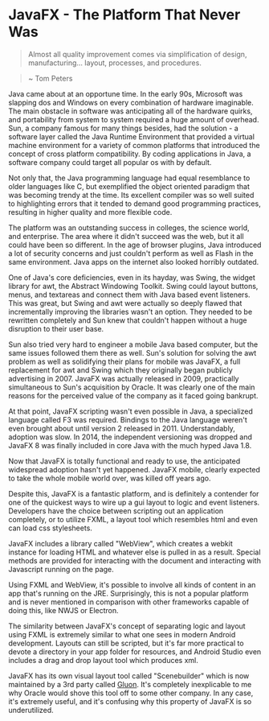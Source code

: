 # JavaFX - The Platform That Never Was

> Almost all quality improvement comes via simplification of design, manufacturing... layout, processes, and procedures.

> ~ Tom Peters

Java came about at an opportune time. In the early 90s, Microsoft was slapping dos and Windows on every combination of hardware imaginable. The main obstacle in software was anticipating all of the hardware quirks, and portability from system to system required a huge amount of overhead. Sun, a company famous for many things besides, had the solution - a software layer called the Java Runtime Environment that provided a virtual machine environment for a variety of common platforms that introduced the concept of cross platform compatibility. By coding applications in Java, a software company could target all popular os with by default.

Not only that, the Java programming language had equal resemblance to older languages like C, but exemplified the object oriented paradigm that was becoming trendy at the time. Its excellent compiler was so well suited to highlighting errors that it tended to demand good programming practices, resulting in higher quality and more flexible code.

The platform was an outstanding success in colleges, the science world, and enterprise. The area where it didn't succeed was the web, but it all could have been so different. In the age of browser plugins, Java introduced a lot of security concerns and just couldn't perform as well as Flash in the same environment. Java apps on the internet also looked horribly outdated.

One of Java's core deficiencies, even in its hayday, was Swing, the widget library for awt, the Abstract Windowing Toolkit. Swing could layout buttons, menus, and textareas and connect them with Java based event listeners. This was great, but Swing and awt were actually so deeply flawed that incrementally improving the libraries wasn't an option. They needed to be rewritten completely and Sun knew that couldn't happen without a huge disruption to their user base. 

Sun also tried very hard to engineer a mobile Java based computer, but the same issues followed them there as well. Sun's solution for solving the awt problem as well as solidifying their plans for mobile was JavaFX, a full replacement for awt and Swing which they originally began publicly advertising in 2007. JavaFX was actually released in 2009, practically simultaneous to Sun's acquisition by Oracle. It was clearly one of the main reasons for the perceived value of the company as it faced going bankrupt.

At that point, JavaFX scripting wasn't even possible in Java, a specialized language called F3 was required. Bindings to the Java language weren't even brought about until version 2 released in 2011. Understandably, adoption was slow. In 2014, the independent versioning was dropped and JavaFX 8 was finally included in core Java with the much hyped Java 1.8.

Now that JavaFX is totally functional and ready to use, the anticipated widespread adoption hasn't yet happened. JavaFX mobile, clearly expected to take the whole mobile world over, was killed off years ago.

Despite this, JavaFX is a fantastic platform, and is definitely a contender for one of the quickest ways to wire up a gui layout to logic and event listeners. Developers have the choice between scripting out an application completely, or to utilize FXML, a layout tool which resembles html and even can load css stylesheets. 

JavaFX includes a library called "WebView", which creates a webkit instance for loading HTML and whatever else is pulled in as a result. Special methods are provided for interacting with the document and interacting with Javascript running on the page.

Using FXML and WebView, it's possible to involve all kinds of content in an app that's running on the JRE. Surprisingly, this is not a popular platform and is never mentioned in comparison with other frameworks capable of doing this, like NWJS or Electron. 

The similarity between JavaFX's concept of separating logic and layout using FXML is extremely similar to what one sees in modern Android development. Layouts can still be scripted, but it's far more practical to devote a directory in your app folder for resources, and Android Studio even includes a drag and drop layout tool which produces xml.

JavaFX has its own visual layout tool called "Scenebuilder" which is now maintained by a 3rd party called [Gluon](http://gluonhq.com/labs/scene-builder/). It's completely inexplicable to me why Oracle would shove this tool off to some other company. In any case, it's extremely useful, and it's confusing why this property of JavaFX is so underutilized.